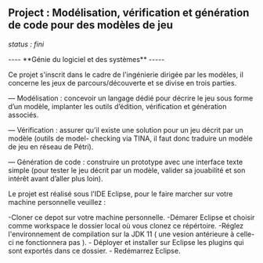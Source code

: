 ## Project : Modélisation, vérification et génération de code pour des modèles de jeu
_status : fini_

<p> ---- **Génie du logiciel et des systèmes** -----<p>
<p> Ce projet s'inscrit dans le cadre de l'ingénierie dirigée par les modèles, il concerne les jeux de parcours/découverte et se divise en trois parties. <p>

<p>— Modélisation : concevoir un langage dédié pour décrire le jeu sous forme d’un modèle, implanter les
outils d’édition, vérification et génération associés.<p>

<p>— Vérification : assurer qu’il existe une solution pour un jeu décrit par un modèle (outils de model-
checking via TINA, il faut donc traduire un modèle de jeu en réseau de Pétri).<p>

<p>— Génération de code : construire un prototype avec une interface texte simple (pour tester le jeu décrit
par un modèle, valider sa jouabilité et son intérêt avant d’aller plus loin).<p>

<p> Le projet est réalisé sous l'IDE Eclipse, pour le faire marcher sur votre machine personnelle veuillez : <p>
	-Cloner ce depot sur votre machine personnelle.
	-Démarer Eclipse et choisir comme workspace le dossier local où vous clonez ce répértoire.
	-Réglez l'environnement de compilation sur la JDK 11 ( une vesion antérieure à celle-ci ne fonctionnera pas ).	
	- Déployer et installer sur Eclipse les plugins qui sont exportés dans ce dossier.
	- Redémarrez Eclipse.
